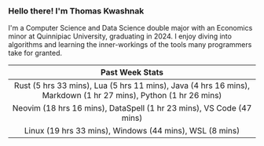 
### Hello there! I'm Thomas Kwashnak

I'm a Computer Science and Data Science double major with an Economics
minor at Quinnipiac University, graduating in 2024.
I enjoy diving into algorithms and learning the inner-workings of the tools
many programmers take for granted.

| Past Week Stats |
| :---: |
| Rust (5 hrs 33 mins), Lua (5 hrs 11 mins), Java (4 hrs 16 mins), Markdown (1 hr 27 mins), Python (1 hr 26 mins) |
| Neovim (18 hrs 16 mins), DataSpell (1 hr 23 mins), VS Code (47 mins) |
| Linux (19 hrs 33 mins), Windows (44 mins), WSL (8 mins) |

